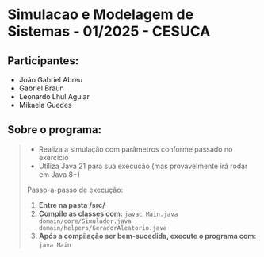 # Simulacao e Modelagem de Sistemas - 01/2025 - CESUCA

## Participantes:
- João Gabriel Abreu
- Gabriel Braun
- Leonardo Lhul Aguiar
- Mikaela Guedes

## Sobre o programa:
> - Realiza a simulação com parâmetros conforme passado no exercício
> - Utiliza Java 21 para sua execução (mas provavelmente irá rodar em Java 8+)
> 
> Passo-a-passo de execução:
> 1. **Entre na pasta /src/**
> 2. **Compile as classes com:** `javac Main.java domain/core/Simulador.java domain/helpers/GeradorAleatorio.java`
> 3. **Após a compilação ser bem-sucedida, execute o programa com:** `java Main`

